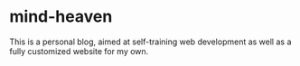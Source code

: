 # mind-heaven
This is a personal blog, aimed at self-training web development  as well as a fully customized website for my own.
